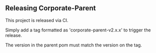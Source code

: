 Releasing Corporate-Parent
--------------------------
This project is released via CI.

Simply add a tag formatted as 'corporate-parent-v2.x.x' to trigger the release.

The version in the parent pom must match the version on the tag.
